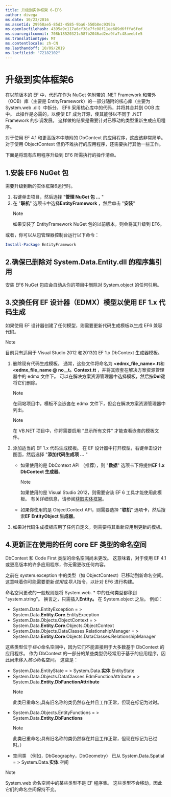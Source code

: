 ```yaml
---
title: 升级到实体框架 6-EF6
author: divega
ms.date: 10/23/2016
ms.assetid: 29958ae5-85d3-4585-9ba6-550b8ec9393a
ms.openlocfilehash: 4395a9c117a6cf38e7fc08f11ee689d6fffa6fed
ms.sourcegitcommit: 708b18520321c587b2046ad2ea9fa7c48aeebfe5
ms.translationtype: MT
ms.contentlocale: zh-CN
ms.lasthandoff: 10/09/2019
ms.locfileid: "72182102"
---
```

# <a name="upgrading-to-entity-framework-6"></a>升级到实体框架6

在以前版本的 EF 中，代码在作为 NuGet 包附带的 .NET Framework 和带外（OOB）库（主要是 EntityFramework）的一部分随附的核心库（主要为 System.web .dll）中拆分。 EF6 采用核心库中的代码，并将其合并到 OOB 库中。 此操作是必需的，以便使 EF 成为开源，使其能够以不同于 .NET Framework 的步调发展。 这样做的结果是需要针对已移动的类型重新生成应用程序。

对于使用 EF 4.1 和更高版本中随附的 DbContext 的应用程序，这应该非常简单。 对于使用 ObjectContext 但仍不难执行的应用程序，还需要执行其他一些工作。

下面是将现有应用程序升级到 EF6 所需执行的操作清单。

## <a name="1-install-the-ef6-nuget-package"></a>1.安装 EF6 NuGet 包

需要升级到新的实体框架6运行时。

1. 右键单击项目，然后选择 "**管理 NuGet 包 ...** "  
2. 在 "**联机**" 选项卡中选择**EntityFramework** ，然后单击 "**安装**"  
   > [!NOTE]
   > 如果安装了 EntityFramework NuGet 包的以前版本，则会将其升级到 EF6。

或者，你可以从包管理器控制台运行以下命令：

``` powershell
Install-Package EntityFramework
```

## <a name="2-ensure-that-assembly-references-to-systemdataentitydll-are-removed"></a>2.确保已删除对 System.Data.Entity.dll 的程序集引用

安装 EF6 NuGet 包应会自动从你的项目中删除对 System.object 的任何引用。

## <a name="3-swap-any-ef-designer-edmx-models-to-use-ef-6x-code-generation"></a>3.交换任何 EF 设计器（EDMX）模型以使用 EF 1.x 代码生成

如果使用 EF 设计器创建了任何模型，则需要更新代码生成模板以生成 EF6 兼容代码。

> [!NOTE]
> 目前只有适用于 Visual Studio 2012 和2013的 EF 1.x DbContext 生成器模板。

1. 删除现有代码生成模板。 通常，这些文件将命名为 **\<edmx_file_name\>.tt**和 **\<edmx_file_name @ no__t。Context.tt** ，并将其嵌套在解决方案资源管理器中的 edmx 文件下。 可以在解决方案资源管理器中选择模板，然后按**Del**键将它们删除。  
   > [!NOTE]
   > 在网站项目中，模板不会嵌套在 edmx 文件下，但会在解决方案资源管理器中列出。  

   > [!NOTE]
   > 在 VB.NET 项目中，你将需要启用 "显示所有文件" 才能查看嵌套的模板文件。
2. 添加适当的 EF 1.x 代码生成模板。 在 EF 设计器中打开模型，右键单击设计图面，然后选择 "**添加代码生成项 ...** "
    - 如果使用的是 DbContext API （推荐），则 "**数据**" 选项卡下将提供**EF 1.x DbContext 生成器**。  
      > [!NOTE]
      > 如果使用的是 Visual Studio 2012，则需要安装 EF 6 工具才能使用此模板。 有关详细信息，请参阅[获取实体框架](~/ef6/fundamentals/install.md)。  

    - 如果你使用的是 ObjectContext API，则需要选择 "**联机**" 选项卡，然后搜索**EF EntityObject 生成器**。  
3. 如果对代码生成模板应用了任何自定义，则需要将其重新应用到更新的模板。

## <a name="4-update-namespaces-for-any-core-ef-types-being-used"></a>4.更新正在使用的任何 core EF 类型的命名空间

DbContext 和 Code First 类型的命名空间尚未更改。 这意味着，对于使用 EF 4.1 或更高版本的许多应用程序，你无需更改任何内容。

之前在 system.exception 中的类型（如 ObjectContext）已移动到新命名空间。 这意味着你可能需要更新*使用*或*导入*指令，以针对 EF6 进行构建。

命名空间更改的一般规则是将 System.web. * 中的任何类型都移到 "system.string"。 换言之，只需插入**Entity。** 在 System.object 之后。 例如：

- System.Data.EntityException = > System.Data.**Entity.Core**.EntityException  
- System.Data.Objects.ObjectContext = > System.Data.**Entity.Core**.Objects.ObjectContext  
- System.Data.Objects.DataClasses.RelationshipManager = > System.Data.**Entity.Core**.Objects.DataClasses.RelationshipManager  

这些类型位于*核心*命名空间中，因为它们不能直接用于大多数基于 DbContext 的应用程序。 作为 DbContext 的一部分的某些类型仍经常用于基于的应用程序，因此尚未移入*核心*命名空间。 这些是：

- System.Data.EntityState = > System.Data.**实体**.EntityState  
- System.Data.Objects.DataClasses.EdmFunctionAttribute = > System.Data.**Entity.DbFunctionAttribute**  
  > [!NOTE]
  > 此类已重命名;具有旧名称的类仍然存在并且工作正常，但现在标记为过时。  
- System.Data.Objects.EntityFunctions = > System.Data.**Entity.DbFunctions**  
  > [!NOTE]
  > 此类已重命名;具有旧名称的类仍然存在并且工作正常，但现在标记为已过时。）  
- 空间类 （例如，DbGeography，DbGeometry） 已从 System.Data.Spatial = > System.Data.**实体**.空间

> [!NOTE]
> System.web 命名空间中的某些类型不是 EF 程序集。 这些类型不会移动，因此它们的命名空间保持不变。
